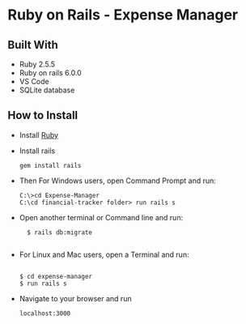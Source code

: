 # Ruby on Rails - Expense Manager


## Built With

- Ruby 2.5.5
- Ruby on rails 6.0.0
- VS Code
- SQLite database

## How to Install

- Install [Ruby](https://www.ruby-lang.org/en/documentation/installation/)
- Install rails 
    ``` 
    gem install rails

    ``` 
- Then For Windows users, open Command Prompt and run:
    ```console
    C:\>cd Expense-Manager
    C:\cd financial-tracker folder> run rails s
    ```
- Open another terminal or Command line and run:  

  ```
    $ rails db:migrate
    
    ``` 
- For Linux and Mac users, open a Terminal and run:
    ```console
    
    $ cd expense-manager
    $ run rails s

    ``` 
- Navigate to your browser and run
 
   ```
   localhost:3000

   ```
